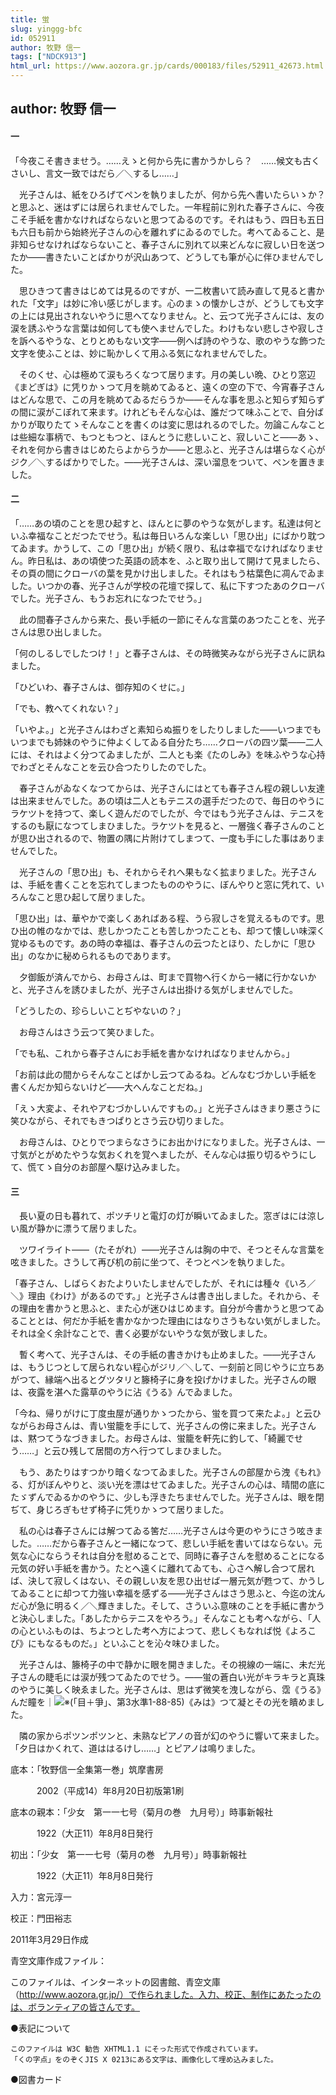 ```yaml
---
title: 蛍
slug: yinggg-bfc
id: 052911
author: 牧野 信一
tags: ["NDCK913"]
html_url: https://www.aozora.gr.jp/cards/000183/files/52911_42673.html
---
```


## author: 牧野 信一

#### 一




「今夜こそ書きませう。……えゝと何から先に書かうかしら？　……候文も古くさいし、言文一致ではだら／＼するし……」

　光子さんは、紙をひろげてペンを執りましたが、何から先へ書いたらいゝか？　と思ふと、迷はずには居られませんでした。一年程前に別れた春子さんに、今夜こそ手紙を書かなければならないと思つてゐるのです。それはもう、四日も五日も六日も前から始終光子さんの心を離れずにゐるのでした。考へてゐること、是非知らせなければならないこと、春子さんに別れて以来どんなに寂しい日を送つたか――書きたいことばかりが沢山あつて、どうしても筆が心に伴ひませんでした。

　思ひきつて書きはじめては見るのですが、一二枚書いて読み直して見ると書かれた「文字」は妙に冷い感じがします。心のまゝの懐かしさが、どうしても文字の上には見出されないやうに思へてなりません。と、云つて光子さんには、友の涙を誘ふやうな言葉は如何しても使へませんでした。わけもない悲しさや寂しさを訴へるやうな、とりとめもない文字――例へば詩のやうな、歌のやうな飾つた文字を使ふことは、妙に恥かしくて用ふる気になれませんでした。

　そのくせ、心は極めて涙もろくなつて居ります。月の美しい晩、ひとり窓辺《まどぎは》に凭りかゝつて月を眺めてゐると、遠くの空の下で、今宵春子さんはどんな思で、この月を眺めてゐるだらうか――そんな事を思ふと知らず知らずの間に涙がこぼれて来ます。けれどもそんな心は、誰だつて味ふことで、自分ばかりが取りたてゝそんなことを書くのは変に思はれるのでした。勿論こんなことは些細な事柄で、もつともつと、ほんとうに悲しいこと、寂しいこと――あゝ、それを何から書きはじめたらよからうか――と思ふと、光子さんは堪らなく心がジク／＼するばかりでした。――光子さんは、深い溜息をついて、ペンを置きました。



#### 二




「……あの頃のことを思ひ起すと、ほんとに夢のやうな気がします。私達は何といふ幸福なことだつたでせう。私は毎日いろんな楽しい「思ひ出」にばかり耽つてゐます。かうして、この「思ひ出」が続く限り、私は幸福でなければなりません。昨日私は、あの頃使つた英語の読本を、ふと取り出して開けて見ましたら、その頁の間にクローバの葉を見かけ出しました。それはもう枯葉色に凋んでゐました。いつかの春、光子さんが学校の花壇で探して、私に下すつたあのクローバでした。光子さん、もうお忘れになつたでせう。」

　此の間春子さんから来た、長い手紙の一節にそんな言葉のあつたことを、光子さんは思ひ出しました。

「何のしるしでしたつけ！」と春子さんは、その時微笑みながら光子さんに訊ねました。

「ひどいわ、春子さんは、御存知のくせに。」

「でも、教へてくれない？」

「いやよ。」と光子さんはわざと素知らぬ振りをしたりしました――いつまでもいつまでも姉妹のやうに仲よくしてゐる自分たち……クローバの四ツ葉――二人には、それはよく分つてゐましたが、二人とも楽《たのしみ》を味ふやうな心持でわざとそんなことを云ひ合つたりしたのでした。

　春子さんがゐなくなつてからは、光子さんにはとても春子さん程の親しい友達は出来ませんでした。あの頃は二人ともテニスの選手だつたので、毎日のやうにラケツトを持つて、楽しく遊んだのでしたが、今ではもう光子さんは、テニスをするのも厭になつてしまひました。ラケツトを見ると、一層強く春子さんのことが思ひ出されるので、物置の隅に片附けてしまつて、一度も手にした事はありませんでした。

　光子さんの「思ひ出」も、それからそれへ果もなく拡まりました。光子さんは、手紙を書くことを忘れてしまつたもののやうに、ぼんやりと窓に凭れて、いろんなこと思ひ起して居りました。

「思ひ出」は、華やかで楽しくあればある程、うら寂しさを覚えるものです。思ひ出の帷のなかでは、悲しかつたことも苦しかつたことも、却つて懐しい味深く覚ゆるものです。あの時の幸福は、春子さんの云つたとほり、たしかに「思ひ出」のなかに秘められるものであります。

　夕御飯が済んでから、お母さんは、町まで買物へ行くから一緒に行かないかと、光子さんを誘ひましたが、光子さんは出掛ける気がしませんでした。

「どうしたの、珍らしいことぢやないの？」

　お母さんはさう云つて笑ひました。

「でも私、これから春子さんにお手紙を書かなければなりませんから。」

「お前は此の間からそんなことばかし云つてゐるね。どんなむづかしい手紙を書くんだか知らないけど――大へんなことだね。」

「えゝ大変よ、それやアむづかしいんですもの。」と光子さんはきまり悪さうに笑ひながら、それでもきつぱりとさう云ひ切りました。

　お母さんは、ひとりでつまらなさうにお出かけになりました。光子さんは、一寸気がとがめたやうな気おくれを覚へましたが、そんな心は振り切るやうにして、慌てゝ自分のお部屋へ駆け込みました。



#### 三




　長い夏の日も暮れて、ポツチリと電灯の灯が瞬いてゐました。窓ぎはには涼しい風が静かに漂うて居りました。

　ツワイライト――（たそがれ）――光子さんは胸の中で、そつとそんな言葉を呟きました。さうして再び机の前に坐つて、そつとペンを執りました。

「春子さん、しばらくおたよりいたしませんでしたが、それには種々《いろ／＼》理由《わけ》があるのです。」と光子さんは書き出しました。それから、その理由を書かうと思ふと、また心が迷ひはじめます。自分が今書かうと思つてゐることとは、何だか手紙を書かなかつた理由にはなりさうもない気がしました。それは全く余計なことで、書く必要がないやうな気が致しました。

　暫く考へて、光子さんは、その手紙の書きかけも止めました。――光子さんは、もうじつとして居られない程心がジリ／＼して、一刻前と同じやうに立ちあがつて、縁端へ出るとグツタリと籐椅子に身を投げかけました。光子さんの眼は、夜露を湛へた露草のやうに沾《うる》んでゐました。

「今ね、帰りがけに丁度虫屋が通りかゝつたから、蛍を買つて来たよ。」と云ひながらお母さんは、青い蛍籠を手にして、光子さんの傍に来ました。光子さんは、黙つてうなづきました。お母さんは、蛍籠を軒先に釣して、「綺麗でせう……」と云ひ残して居間の方へ行つてしまひました。

　もう、あたりはすつかり暗くなつてゐました。光子さんの部屋から洩《もれ》る、灯がぼんやりと、淡い光を漂はせてゐました。光子さんの心は、晴間の底にたゞずんでゐるかのやうに、少しも浮きたちませんでした。光子さんは、眼を閉ぢて、身じろぎもせず椅子に凭りかゝつて居りました。

　私の心は春子さんには解つてゐる筈だ……光子さんは今更のやうにさう呟きました。……だから春子さんと一緒になつて、悲しい手紙を書いてはならない。元気な心にならうそれは自分を慰めることで、同時に春子さんを慰めることになる元気の好い手紙を書かう。たとへ遠くに離れてゐても、心さへ解し合つて居れば、決して寂しくはない、その親しい友を思ひ出せば一層元気が甦つて、かうしてゐることに却つて力強い幸福を感ずる――光子さんはさう思ふと、今迄の沈んだ心が急に明るく／＼輝きました。そして、さういふ意味のことを手紙に書かうと決心しました。「あしたからテニスをやろう。」そんなことも考へながら、「人の心といふものは、ちよつとした考へ方によつて、悲しくもなれば悦《よろこび》にもなるものだ。」といふことを沁々味ひました。

　光子さんは、籐椅子の中で静かに眼を開きました。その視線の一端に、未だ光子さんの睫毛には涙が残つてゐたのでせう。――蛍の蒼白い光がキラキラと真珠のやうに美しく映ゑました。光子さんは、思はず微笑を洩しながら、霑《うる》んだ瞳を｜![※(「目＋爭」、第3水準1-88-85)](https://www.aozora.gr.jp/cards/000183/files/../../../gaiji/1-88/1-88-85.png)《みは》つて凝とその光を瞶めました。

　隣の家からポツンポツンと、未熟なピアノの音が幻のやうに響いて来ました。「夕日はかくれて、道ははるけし……」とピアノは鳴りました。













底本：「牧野信一全集第一巻」筑摩書房

　　　2002（平成14）年8月20日初版第1刷

底本の親本：「少女　第一一七号（菊月の巻　九月号）」時事新報社

　　　1922（大正11）年8月8日発行

初出：「少女　第一一七号（菊月の巻　九月号）」時事新報社

　　　1922（大正11）年8月8日発行

入力：宮元淳一

校正：門田裕志

2011年3月29日作成

青空文庫作成ファイル：

このファイルは、インターネットの図書館、青空文庫（http://www.aozora.gr.jp/）で作られました。入力、校正、制作にあたったのは、ボランティアの皆さんです。











●表記について


	このファイルは W3C 勧告 XHTML1.1 にそった形式で作成されています。
	「くの字点」をのぞくJIS X 0213にある文字は、画像化して埋め込みました。







●図書カード